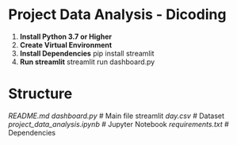 # Project Data Analysis - Dicoding
1. **Install Python 3.7 or Higher**
2. **Create Virtual Environment**
3. **Install Dependencies** pip install streamlit
4. **Run streamlit** streamlit run dashboard.py

# Structure
*README.md*
*dashboard.py*                  # Main file streamlit
*day.csv*                       # Dataset 
*project_data_analysis.ipynb*   # Jupyter Notebook
*requirements.txt*              # Dependencies              
